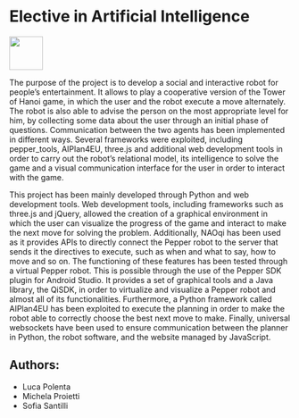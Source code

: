 # Elective in Artificial Intelligence

<img src="[https://github.com/favicon.ico](https://www.gizlogic.com/wp-content/uploads/2015/06/Robot-Pepper.jpg)" width="60">

The purpose of the project is to develop a social and interactive robot for people’s entertainment. It allows to play a cooperative version of the Tower of Hanoi game, in which the user and the robot execute a move alternately. The robot is also able to advise the person on the most appropriate level for him, by collecting some data about the user through an initial phase of questions. Communication between the two agents has been implemented in different ways. Several frameworks were exploited, including pepper_tools, AIPlan4EU, three.js and additional web development tools in order to carry out the robot’s relational model, its intelligence to solve the game and a visual communication interface for the user in order to interact with the game.

This project has been mainly developed through Python and web development tools. Web development tools, including frameworks such as three.js and jQuery, allowed the creation of a graphical environment in which the user can visualize the progress of the game and interact to make the next move for solving the problem. Additionally, NAOqi has been used as it provides APIs to directly connect the Pepper robot to the server that sends it the directives to execute, such as when and what to say, how to move and so on. The functioning of these features has been tested through a virtual Pepper robot. This is possible through the use of the Pepper SDK plugin for Android Studio. It provides a set of graphical tools and a Java library, the QiSDK, in order to virtualize and visualize a Pepper robot and almost all of its functionalities. Furthermore, a Python framework called AIPlan4EU has been exploited to execute the planning in order to make the robot able to correctly choose the best next move to make. Finally, universal websockets have been used to ensure communication between the planner in Python, the robot software, and the website managed by JavaScript.

## Authors:
* Luca Polenta
* Michela Proietti
* Sofia Santilli

